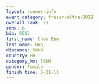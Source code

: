 ```yaml
---
layout: runner-info 
event_category: fraser-ultra-2019 
overall_rank: 21
rank: 6
bib: 5505
first_name: Chew Eem
last_name: Ong
distance: 50KM
country: PH
category_km: 50KM
gender: Female
finish_time: 6-21-11
---
```

